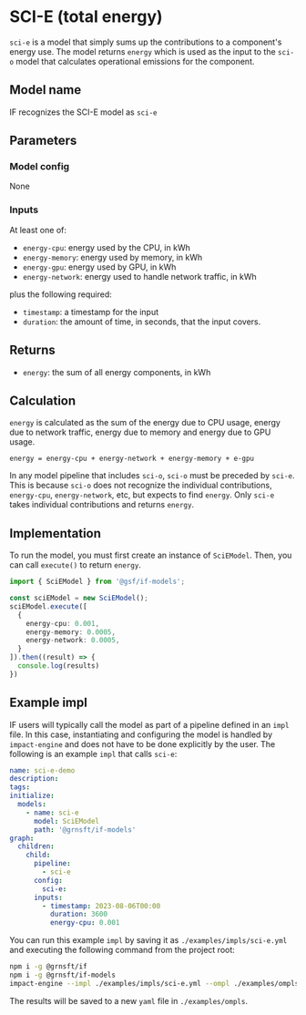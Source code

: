 # SCI-E (total energy)

`sci-e` is a model that simply sums up the contributions to a component's
energy use. The model returns `energy` which is used as the input to
the `sci-o` model that calculates operational emissions for the component.

## Model name

IF recognizes the SCI-E model as `sci-e`

## Parameters

### Model config

None

### Inputs

At least one of:

- `energy-cpu`: energy used by the CPU, in kWh
- `energy-memory`: energy used by memory, in kWh
- `energy-gpu`: energy used by GPU, in kWh
- `energy-network`: energy used to handle network traffic, in kWh

plus the following required:

- `timestamp`: a timestamp for the input
- `duration`: the amount of time, in seconds, that the input covers.

## Returns

- `energy`: the sum of all energy components, in kWh

## Calculation

`energy` is calculated as the sum of the energy due to CPU usage, energy due
to network traffic, energy due to memory and energy due to GPU usage.

```pseudocode
energy = energy-cpu + energy-network + energy-memory + e-gpu
```

In any model pipeline that includes `sci-o`, `sci-o` must be preceded by `sci-e`.
This is because `sci-o` does not recognize the individual contributions,
`energy-cpu`, `energy-network`, etc, but expects to find `energy`.
Only `sci-e` takes individual contributions and returns `energy`.

## Implementation

To run the model, you must first create an instance of `SciEModel`. Then, you can call `execute()` to return `energy`.

```typescript
import { SciEModel } from '@gsf/if-models';

const sciEModel = new SciEModel();
sciEModel.execute([
  {
    energy-cpu: 0.001,
    energy-memory: 0.0005,
    energy-network: 0.0005,
  }
]).then((result) => {
  console.log(results)
})
```

## Example impl

IF users will typically call the model as part of a pipeline defined in an `impl` file. In this case, instantiating and configuring the model is handled by `impact-engine` and does not have to be done explicitly by the user. The following is an example `impl` that calls `sci-e`:

```yaml
name: sci-e-demo
description:
tags:
initialize:
  models:
    - name: sci-e
      model: SciEModel
      path: '@grnsft/if-models'
graph:
  children:
    child:
      pipeline:
        - sci-e
      config:
        sci-e:
      inputs:
        - timestamp: 2023-08-06T00:00
          duration: 3600
          energy-cpu: 0.001
```

You can run this example `impl` by saving it as `./examples/impls/sci-e.yml` and executing the following command from the project root:

```sh
npm i -g @grnsft/if
npm i -g @grnsft/if-models
impact-engine --impl ./examples/impls/sci-e.yml --ompl ./examples/ompls/sci-e.yml
```

The results will be saved to a new `yaml` file in `./examples/ompls`.